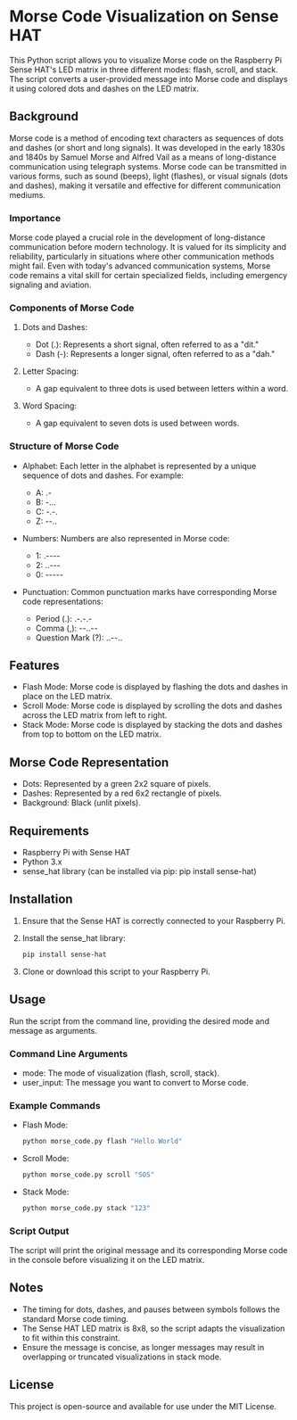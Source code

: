 # Morse Code Visualization on Sense HAT

This Python script allows you to visualize Morse code on the Raspberry Pi Sense HAT's LED matrix in three different modes: flash, scroll, and stack. The script converts a user-provided message into Morse code and displays it using colored dots and dashes on the LED matrix.

## Background

Morse code is a method of encoding text characters as sequences of dots and dashes (or short and long signals). It was developed in the early 1830s and 1840s by Samuel Morse and Alfred Vail as a means of long-distance communication using telegraph systems. Morse code can be transmitted in various forms, such as sound (beeps), light (flashes), or visual signals (dots and dashes), making it versatile and effective for different communication mediums.

### Importance

Morse code played a crucial role in the development of long-distance communication before modern technology. It is valued for its simplicity and reliability, particularly in situations where other communication methods might fail. Even with today's advanced communication systems, Morse code remains a vital skill for certain specialized fields, including emergency signaling and aviation.

### Components of Morse Code

1. Dots and Dashes:

    - Dot (.): Represents a short signal, often referred to as a "dit."
    - Dash (-): Represents a longer signal, often referred to as a "dah."

2. Letter Spacing:

    - A gap equivalent to three dots is used between letters within a word.

3. Word Spacing:

    - A gap equivalent to seven dots is used between words.

### Structure of Morse Code

- Alphabet: Each letter in the alphabet is represented by a unique sequence of dots and dashes. For example:

    - A: .-
    - B: -...
    - C: -.-.
    - Z: --..

- Numbers: Numbers are also represented in Morse code:

    - 1: .----
    - 2: ..---
    - 0: -----

- Punctuation: Common punctuation marks have corresponding Morse code representations:

    - Period (.): .-.-.-
    - Comma (,): --..--
    - Question Mark (?): ..--..

## Features

- Flash Mode: Morse code is displayed by flashing the dots and dashes in place on the LED matrix.
- Scroll Mode: Morse code is displayed by scrolling the dots and dashes across the LED matrix from left to right.
- Stack Mode: Morse code is displayed by stacking the dots and dashes from top to bottom on the LED matrix.

## Morse Code Representation

- Dots: Represented by a green 2x2 square of pixels.
- Dashes: Represented by a red 6x2 rectangle of pixels.
- Background: Black (unlit pixels).

## Requirements

- Raspberry Pi with Sense HAT
- Python 3.x
- sense_hat library (can be installed via pip: pip install sense-hat)


## Installation

1. Ensure that the Sense HAT is correctly connected to your Raspberry Pi.
2. Install the sense_hat library:

    ```sh
    pip install sense-hat
    ```

3. Clone or download this script to your Raspberry Pi.

## Usage

Run the script from the command line, providing the desired mode and message as arguments.

### Command Line Arguments

- mode: The mode of visualization (flash, scroll, stack).
- user_input: The message you want to convert to Morse code.

### Example Commands

- Flash Mode:

    ```sh
    python morse_code.py flash "Hello World"
    ```

- Scroll Mode:

    ```sh
    python morse_code.py scroll "SOS"
    ```

- Stack Mode:

    ```sh
    python morse_code.py stack "123"
    ```

### Script Output

The script will print the original message and its corresponding Morse code in the console before visualizing it on the LED matrix.

## Notes

- The timing for dots, dashes, and pauses between symbols follows the standard Morse code timing.
- The Sense HAT LED matrix is 8x8, so the script adapts the visualization to fit within this constraint.
- Ensure the message is concise, as longer messages may result in overlapping or truncated visualizations in stack mode.

## License

This project is open-source and available for use under the MIT License.
